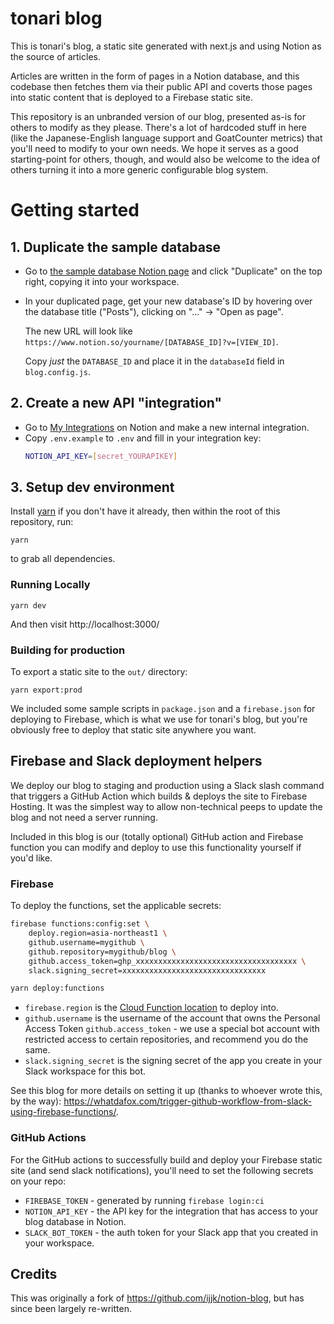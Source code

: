 # tonari blog

This is tonari's blog, a static site generated with next.js and using Notion as the source of articles.

Articles are written in the form of pages in a Notion database, and this codebase then fetches them via their public API and coverts those pages into static content that is deployed to a Firebase static site.

This repository is an unbranded version of our blog, presented as-is for others to modify as they please. There's a lot of hardcoded stuff in here (like the Japanese-English language support and GoatCounter metrics) that you'll need to modify to your own needs. We hope it serves as a good starting-point for others, though, and would also be welcome to the idea of others turning it into a more generic configurable blog system.

# Getting started

## 1. Duplicate the sample database

* Go to [the sample database Notion page](https://jakebot.notion.site/jakebot/Blog-Example-92b8d335abda424eb5baf96e4a5208a4) and click "Duplicate" on the top right, copying it into your workspace.
* In your duplicated page, get your new database's ID by hovering over the database title ("Posts"), clicking on "..." -> "Open as page".

    The new URL will look like `https://www.notion.so/yourname/[DATABASE_ID]?v=[VIEW_ID]`.

    Copy *just* the `DATABASE_ID` and place it in the `databaseId` field in `blog.config.js`.

## 2. Create a new API "integration"

* Go to [My Integrations](https://www.notion.so/my-integrations) on Notion and make a new internal integration.
* Copy `.env.example` to `.env` and fill in your integration key:
    ```bash
    NOTION_API_KEY=[secret_YOURAPIKEY]
    ```

## 3. Setup dev environment

Install [yarn](https://yarnpkg.com/) if you don't have it already, then within the root of this repository, run:
```
yarn
```
to grab all dependencies.

### Running Locally

```
yarn dev
```

And then visit http://localhost:3000/

### Building for production

To export a static site to the `out/` directory:
```
yarn export:prod
```

We included some sample scripts in `package.json` and a `firebase.json` for deploying to Firebase, which is what we use for tonari's blog, but you're obviously free to deploy that static site anywhere you want.

## Firebase and Slack deployment helpers

We deploy our blog to staging and production using a Slack slash command that triggers a GitHub Action which builds & deploys the site to Firebase Hosting. It was the simplest way to allow non-technical peeps to update the blog and not need a server running.

Included in this blog is our (totally optional) GitHub action and Firebase function you can modify and deploy to use this functionality yourself if you'd like.

### Firebase
To deploy the functions, set the applicable secrets:

```bash
firebase functions:config:set \
    deploy.region=asia-northeast1 \
    github.username=mygithub \
    github.repository=mygithub/blog \
    github.access_token=ghp_xxxxxxxxxxxxxxxxxxxxxxxxxxxxxxxxxxxx \
    slack.signing_secret=xxxxxxxxxxxxxxxxxxxxxxxxxxxxxxxx

yarn deploy:functions
```

* `firebase.region` is the [Cloud Function location](https://firebase.google.com/docs/functions/locations) to deploy into.
* `github.username` is the username of the account that owns the Personal Access Token `github.access_token` - we use a special bot account with restricted access to certain repositories, and recommend you do the same.
* `slack.signing_secret` is the signing secret of the app you create in your Slack workspace for this bot.

See this blog for more details on setting it up (thanks to whoever wrote this, by the way): https://whatdafox.com/trigger-github-workflow-from-slack-using-firebase-functions/.

### GitHub Actions

For the GitHub actions to successfully build and deploy your Firebase static site (and send slack notifications), you'll need to set the following secrets on your repo:

* `FIREBASE_TOKEN` - generated by running `firebase login:ci`
* `NOTION_API_KEY` - the API key for the integration that has access to your blog database in Notion.
* `SLACK_BOT_TOKEN` - the auth token for your Slack app that you created in your workspace.

## Credits

This was originally a fork of https://github.com/ijjk/notion-blog, but has since been largely re-written.
